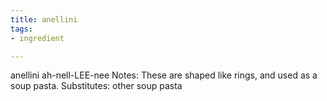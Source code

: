 ```yaml
---
title: anellini
tags:
- ingredient

---
```

anellini ah-nell-LEE-nee Notes: These are shaped like rings, and used as a soup pasta. Substitutes: other soup pasta
